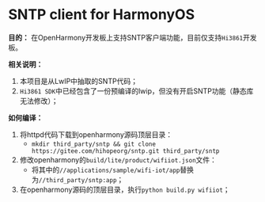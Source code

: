 SNTP client for HarmonyOS
===============================================

**目的：** 在OpenHarmony开发板上支持SNTP客户端功能，目前仅支持`Hi3861`开发板。

**相关说明：**

1. 本项目是从LwIP中抽取的SNTP代码；
3. `Hi3861 SDK`中已经包含了一份预编译的lwip，但没有开启SNTP功能（静态库无法修改）；

**如何编译：**

1. 将httpd代码下载到openharmony源码顶层目录：
    * `mkdir third_party/sntp && git clone https://gitee.com/hihopeorg/sntp.git third_party/sntp`
2. 修改openharmony的`build/lite/product/wifiiot.json`文件：
    * 将其中的`//applications/sample/wifi-iot/app`替换为`//third_party/sntp:app`；
3. 在openharmony源码的顶层目录，执行`python build.py wifiiot`；

